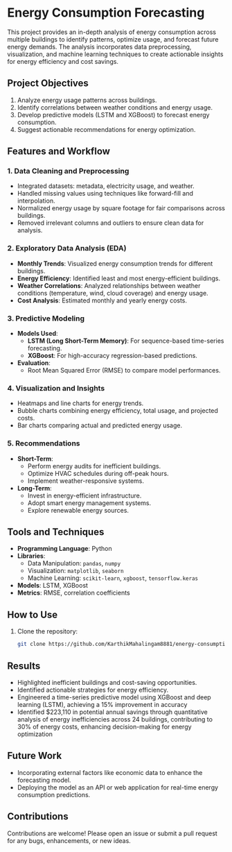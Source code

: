 # Energy Consumption Forecasting

This project provides an in-depth analysis of energy consumption across multiple buildings to identify patterns, optimize usage, and forecast future energy demands. The analysis incorporates data preprocessing, visualization, and machine learning techniques to create actionable insights for energy efficiency and cost savings.

## Project Objectives

1. Analyze energy usage patterns across buildings.
2. Identify correlations between weather conditions and energy usage.
3. Develop predictive models (LSTM and XGBoost) to forecast energy consumption.
4. Suggest actionable recommendations for energy optimization.

## Features and Workflow

### 1. Data Cleaning and Preprocessing
- Integrated datasets: metadata, electricity usage, and weather.
- Handled missing values using techniques like forward-fill and interpolation.
- Normalized energy usage by square footage for fair comparisons across buildings.
- Removed irrelevant columns and outliers to ensure clean data for analysis.

### 2. Exploratory Data Analysis (EDA)
- **Monthly Trends**: Visualized energy consumption trends for different buildings.
- **Energy Efficiency**: Identified least and most energy-efficient buildings.
- **Weather Correlations**: Analyzed relationships between weather conditions (temperature, wind, cloud coverage) and energy usage.
- **Cost Analysis**: Estimated monthly and yearly energy costs.

### 3. Predictive Modeling
- **Models Used**:
  - **LSTM (Long Short-Term Memory)**: For sequence-based time-series forecasting.
  - **XGBoost**: For high-accuracy regression-based predictions.
- **Evaluation**:
  - Root Mean Squared Error (RMSE) to compare model performances.

### 4. Visualization and Insights
- Heatmaps and line charts for energy trends.
- Bubble charts combining energy efficiency, total usage, and projected costs.
- Bar charts comparing actual and predicted energy usage.

### 5. Recommendations
- **Short-Term**:
  - Perform energy audits for inefficient buildings.
  - Optimize HVAC schedules during off-peak hours.
  - Implement weather-responsive systems.
- **Long-Term**:
  - Invest in energy-efficient infrastructure.
  - Adopt smart energy management systems.
  - Explore renewable energy sources.

## Tools and Techniques

- **Programming Language**: Python
- **Libraries**:
  - Data Manipulation: `pandas`, `numpy`
  - Visualization: `matplotlib`, `seaborn`
  - Machine Learning: `scikit-learn`, `xgboost`, `tensorflow.keras`
- **Models**: LSTM, XGBoost
- **Metrics**: RMSE, correlation coefficients

## How to Use

1. Clone the repository:
   ```bash
   git clone https://github.com/KarthikMahalingam8881/energy-consumption-forecasting.git


## Results
- Highlighted inefficient buildings and cost-saving opportunities.
- Identified actionable strategies for energy efficiency.
- Engineered a time-series predictive model using XGBoost and deep learning (LSTM), achieving a 15% improvement in 
accuracy 
- Identified $223,110 in potential annual savings through quantitative analysis of energy inefficiencies across 24 buildings, 
contributing to 30% of energy costs, enhancing decision-making for energy optimization


## Future Work
- Incorporating external factors like economic data to enhance the forecasting model.
- Deploying the model as an API or web application for real-time energy consumption predictions.

## Contributions
Contributions are welcome! Please open an issue or submit a pull request for any bugs, enhancements, or new ideas.
